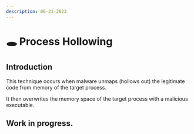 ```yaml
---
description: 06-21-2023
---
```


# 🕳 Process Hollowing

## Introduction

This technique occurs when malware unmaps (hollows out) the legitimate code from memory of the target process.

It then overwrites the memory space of the target process with a malicious executable.

## Work in progress.
